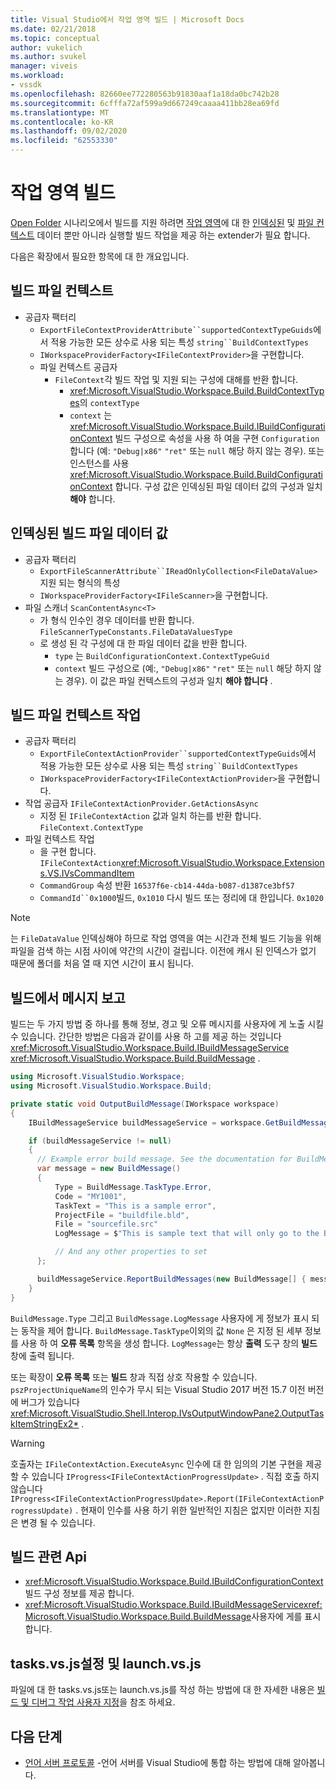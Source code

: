 ```yaml
---
title: Visual Studio에서 작업 영역 빌드 | Microsoft Docs
ms.date: 02/21/2018
ms.topic: conceptual
author: vukelich
ms.author: svukel
manager: viveis
ms.workload:
- vssdk
ms.openlocfilehash: 82660ee772280563b91830aaf1a18da0bc742b28
ms.sourcegitcommit: 6cfffa72af599a9d667249caaaa411bb28ea69fd
ms.translationtype: MT
ms.contentlocale: ko-KR
ms.lasthandoff: 09/02/2020
ms.locfileid: "62553330"
---
```

# <a name="workspace-build"></a>작업 영역 빌드

[Open Folder](../ide/develop-code-in-visual-studio-without-projects-or-solutions.md) 시나리오에서 빌드를 지원 하려면 [작업 영역](workspaces.md)에 대 한 [인덱싱된](workspace-indexing.md) 및 [파일 컨텍스트](workspace-file-contexts.md) 데이터 뿐만 아니라 실행할 빌드 작업을 제공 하는 extender가 필요 합니다.

다음은 확장에서 필요한 항목에 대 한 개요입니다.

## <a name="build-file-context"></a>빌드 파일 컨텍스트

- 공급자 팩터리
  - `ExportFileContextProviderAttribute``supportedContextTypeGuids`에서 적용 가능한 모든 상수로 사용 되는 특성 `string``BuildContextTypes`
  - `IWorkspaceProviderFactory<IFileContextProvider>`을 구현합니다.
  - 파일 컨텍스트 공급자
    - `FileContext`각 빌드 작업 및 지원 되는 구성에 대해를 반환 합니다.
      - <xref:Microsoft.VisualStudio.Workspace.Build.BuildContextTypes>의 `contextType`
      - `context` 는 <xref:Microsoft.VisualStudio.Workspace.Build.IBuildConfigurationContext> 빌드 구성으로 속성을 사용 하 여을 구현 `Configuration` 합니다 (예: `"Debug|x86"` `"ret"` 또는 `null` 해당 하지 않는 경우). 또는 인스턴스를 사용 <xref:Microsoft.VisualStudio.Workspace.Build.BuildConfigurationContext> 합니다. 구성 값은 인덱싱된 파일 데이터 값의 구성과 일치 **해야** 합니다.

## <a name="indexed-build-file-data-value"></a>인덱싱된 빌드 파일 데이터 값

- 공급자 팩터리
  - `ExportFileScannerAttribute``IReadOnlyCollection<FileDataValue>`지원 되는 형식의 특성
  - `IWorkspaceProviderFactory<IFileScanner>`을 구현합니다.
- 파일 스캐너 `ScanContentAsync<T>`
  - 가 형식 인수인 경우 데이터를 반환 합니다. `FileScannerTypeConstants.FileDataValuesType`
  - 로 생성 된 각 구성에 대 한 파일 데이터 값을 반환 합니다.
    - `type` 는 `BuildConfigurationContext.ContextTypeGuid`
    - `context` 빌드 구성으로 (예:, `"Debug|x86"` `"ret"` 또는 `null` 해당 하지 않는 경우). 이 값은 파일 컨텍스트의 구성과 일치 **해야 합니다** .

## <a name="build-file-context-action"></a>빌드 파일 컨텍스트 작업

- 공급자 팩터리
  - `ExportFileContextActionProvider``supportedContextTypeGuids`에서 적용 가능한 모든 상수로 사용 되는 특성 `string``BuildContextTypes`
  - `IWorkspaceProviderFactory<IFileContextActionProvider>`을 구현합니다.
- 작업 공급자 `IFileContextActionProvider.GetActionsAsync`
  - 지정 된 `IFileContextAction` 값과 일치 하는를 반환 합니다. `FileContext.ContextType`
- 파일 컨텍스트 작업
  - 을 구현 합니다. `IFileContextAction`<xref:Microsoft.VisualStudio.Workspace.Extensions.VS.IVsCommandItem>
  - `CommandGroup` 속성 반환 `16537f6e-cb14-44da-b087-d1387ce3bf57`
  - `CommandId``0x1000`빌드, `0x1010` 다시 빌드 또는 정리에 대 한입니다. `0x1020`

>[!NOTE]
>는 `FileDataValue` 인덱싱해야 하므로 작업 영역을 여는 시간과 전체 빌드 기능을 위해 파일을 검색 하는 시점 사이에 약간의 시간이 걸립니다. 이전에 캐시 된 인덱스가 없기 때문에 폴더를 처음 열 때 지연 시간이 표시 됩니다.

## <a name="reporting-messages-from-a-build"></a>빌드에서 메시지 보고

빌드는 두 가지 방법 중 하나를 통해 정보, 경고 및 오류 메시지를 사용자에 게 노출 시킬 수 있습니다. 간단한 방법은 다음과 같이를 사용 하 고를 제공 하는 것입니다 <xref:Microsoft.VisualStudio.Workspace.Build.IBuildMessageService> <xref:Microsoft.VisualStudio.Workspace.Build.BuildMessage> .

```csharp
using Microsoft.VisualStudio.Workspace;
using Microsoft.VisualStudio.Workspace.Build;

private static void OutputBuildMessage(IWorkspace workspace)
{
    IBuildMessageService buildMessageService = workspace.GetBuildMessageService();

    if (buildMessageService != null)
    {
      // Example error build message. See the documentation for BuildMessage for more information.
      var message = new BuildMessage()
      {
          Type = BuildMessage.TaskType.Error,
          Code = "MY1001",
          TaskText = "This is a sample error",
          ProjectFile = "buildfile.bld",
          File = "sourcefile.src"
          LogMessage = $"This is sample text that will only go to the Build output window pane.\n"

          // And any other properties to set
      };

      buildMessageService.ReportBuildMessages(new BuildMessage[] { message });
    }
}
```

`BuildMessage.Type` 그리고 `BuildMessage.LogMessage` 사용자에 게 정보가 표시 되는 동작을 제어 합니다. `BuildMessage.TaskType`이외의 값 `None` 은 지정 된 세부 정보를 사용 하 여 **오류 목록** 항목을 생성 합니다. `LogMessage`는 항상 **출력** 도구 창의 **빌드** 창에 출력 됩니다.

또는 확장이 **오류 목록** 또는 **빌드** 창과 직접 상호 작용할 수 있습니다. `pszProjectUniqueName`의 인수가 무시 되는 Visual Studio 2017 버전 15.7 이전 버전에 버그가 있습니다 <xref:Microsoft.VisualStudio.Shell.Interop.IVsOutputWindowPane2.OutputTaskItemStringEx2*> .

>[!WARNING]
>호출자는 `IFileContextAction.ExecuteAsync` 인수에 대 한 임의의 기본 구현을 제공할 수 있습니다 `IProgress<IFileContextActionProgressUpdate>` . 직접 호출 하지 않습니다 `IProgress<IFileContextActionProgressUpdate>.Report(IFileContextActionProgressUpdate)` . 현재이 인수를 사용 하기 위한 일반적인 지침은 없지만 이러한 지침은 변경 될 수 있습니다.

## <a name="build-related-apis"></a>빌드 관련 Api

- <xref:Microsoft.VisualStudio.Workspace.Build.IBuildConfigurationContext> 빌드 구성 정보를 제공 합니다.
- <xref:Microsoft.VisualStudio.Workspace.Build.IBuildMessageService><xref:Microsoft.VisualStudio.Workspace.Build.BuildMessage>사용자에 게를 표시 합니다.

## <a name="tasksvsjson-and-launchvsjson"></a>tasks.vs.js설정 및 launch.vs.js

파일에 대 한 tasks.vs.js또는 launch.vs.js를 작성 하는 방법에 대 한 자세한 내용은 [빌드 및 디버그 작업 사용자 지정](../ide/customize-build-and-debug-tasks-in-visual-studio.md)을 참조 하세요.

## <a name="next-steps"></a>다음 단계

* [언어 서버 프로토콜](language-server-protocol.md) -언어 서버를 Visual Studio에 통합 하는 방법에 대해 알아봅니다.